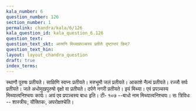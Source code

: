 ```yaml
---
kala_number: 6
question_number: 126
section_number: 1
permalink: chandra/kala/6/126
kala_question_id: kala_question_6.126
question_text: 
question_text_skt: आत्मनि मिथ्याप्रपञ्चस्य प्रतीतेः दृष्टान्तरं किम्?
question_text_hin: 
layout: layout_chandra_question
draft: true
index_terms:
---
```


<!-- skt-start -->
स्थाणौ पुरुषः प्रतीयते। साक्षिणि स्वप्नः प्रतीयते। मरुभूमौ जलं प्रतीयते। आकाशे नैल्यं प्रतीयते। रज्जौ सर्पः प्रतीयते। जले अधोमुखपुरुषो वृक्षो वा प्रतीयते। दर्पणे नगरी प्रतीयते। इयं मिथ्या। एवं प्रपञ्चस्य मिथ्यात्वनिश्चयः कार्यः। अयं एव प्रपञ्चस्य बाधः इति। 
टी॰ १०७ --बाधो नाम मिथ्यात्वनिश्चयः। सः त्रिविधः -- शास्त्रीयः, यौक्तिकः, अपरोक्षश्चेति।
<!-- skt-end -->

<!-- eng-start -->
<!-- eng-end -->

